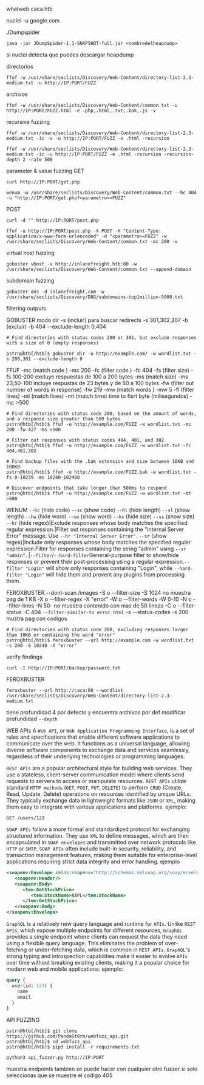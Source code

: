 whatweb caca.htb

nuclei -u google.com

JDumpspider
```
java -jar JDumpSpider-1.1-SNAPSHOT-full.jar <nombredelheapdump>
```
si nuclei detecta que puedes descargar heapdump

directorios
```shell-session
ffuf -w /usr/share/seclists/Discovery/Web-Content/directory-list-2.3-medium.txt -u http://IP:PORT/FUZZ
```

archivos
```shell-session
ffuf -w /usr/share/seclists/Discovery/Web-Content/common.txt -u http://IP:PORT/FUZZ.html -e .php,.html,.txt,.bak,.js -v 
```

recursive fuzzing
```shell-session
ffuf -w /usr/share/seclists/Discovery/Web-Content/directory-list-2.3-medium.txt -ic -v -u http://IP:PORT/FUZZ -e .html -recursion
```
```shell-session
ffuf -w /usr/share/seclists/Discovery/Web-Content/directory-list-2.3-medium.txt -ic -u http://IP:PORT/FUZZ -e .html -recursion -recursion-depth 2 -rate 500
```

parameter & value fuzzing GET
```shell-session
curl http://IP:PORT/get.php
```
```shell-session
wenum -w /usr/share/seclists/Discovery/Web-Content/common.txt --hc 404 -u "http://IP:PORT/get.php?<parametro>=FUZZ"
```

POST
```shell-session
curl -d "" http://IP:PORT/post.php
```
```shell-session
ffuf -u http://IP:PORT/post.php -X POST -H "Content-Type: application/x-www-form-urlencoded" -d "<parametro>=FUZZ" -w /usr/share/seclists/Discovery/Web-Content/common.txt -mc 200 -v
```

virtual host fuzzing
```shell-session
gobuster vhost -u http://inlanefreight.htb:80 -w /usr/share/seclists/Discovery/Web-Content/common.txt --append-domain
```

subdomain fuzzing
```shell-session
gobuster dns -d inlanefreight.com -w /usr/share/seclists/Discovery/DNS/subdomains-top1million-5000.txt
```

filtering outputs

GOBUSTER 
modo dir
-s (incluir) para buscar redirects -s 301,302,207
-b (excluir) -b 404
--exclude-length 0,404

```shell-session
# Find directories with status codes 200 or 301, but exclude responses with a size of 0 (empty responses)

pstrn@htb[/htb]$ gobuster dir -u http://example.com/ -w wordlist.txt -s 200,301 --exclude-length 0
```

FFUF 
-mc (match code ) -mc 200
-fc (filter code ) -fc 404
-fs (filter size) -fs 100-200 excluye respuestas de 100 a 200 bytes
-ms (match size) -ms 23,50-100 incluye respustas de 23 bytes y de 50 a 100 bytes
-fw (filter out number of words in response) -fw 219
-mw (match words ) -mw 5 
-fl (filter lines)
-ml (match lines)
-mt (match time) time to fisrt byte (milisegundos) -mc >500

```shell-session
# Find directories with status code 200, based on the amount of words, and a response size greater than 500 bytes
pstrn@htb[/htb]$ ffuf -u http://example.com/FUZZ -w wordlist.txt -mc 200 -fw 427 -ms >500

# Filter out responses with status codes 404, 401, and 302
pstrn@htb[/htb]$ ffuf -u http://example.com/FUZZ -w wordlist.txt -fc 404,401,302

# Find backup files with the .bak extension and size between 10KB and 100KB
pstrn@htb[/htb]$ ffuf -u http://example.com/FUZZ.bak -w wordlist.txt -fs 0-10239 -ms 10240-102400

# Discover endpoints that take longer than 500ms to respond
pstrn@htb[/htb]$ ffuf -u http://example.com/FUZZ -w wordlist.txt -mt >500
```

WENUM
`--hc` (hide code)
`--sc` (show code)
`--hl` (hide length)
`--sl` (show length)
`--hw` (hide word)
`--sw` (show word)
`--hs` (hide size)
`--ss` (show size)
`--hr` (hide regex)|Exclude responses whose body matches the specified regular expression.|Filter out responses containing the "Internal Server Error" message. Use `--hr "Internal Server Error"`.
`--sr` (show regex)|Include only responses whose body matches the specified regular expression.Filter for responses containing the string "admin" using `--sr "admin"`.
|`--filter`/`--hard-filter`General-purpose filter to show/hide responses or prevent their post-processing using a regular expression.`--filter "Login"` will show only responses containing "Login", while `--hard-filter "Login"` will hide them and prevent any plugins from processing them.

FEROXBUSTER
--dont-scan /images
-S  o  --filter-size -S 1024 no muestra pag de 1 KB
-X  o  --filter-regex  -X "error"
-W  o  --filter-words   -W 0-10
-N  o --filter-lines   -N 50-  no muestra contenido con mas de 50 lineas
-C  o --filter-status  -C 404
`--filter-similar-to error.html`
-s --status-codes -s 200 mustra pag con codigos
```shell-session
# Find directories with status code 200, excluding responses larger than 10KB or containing the word "error"
pstrn@htb[/htb]$ feroxbuster --url http://example.com -w wordlist.txt -s 200 -S 10240 -X "error" 
```

verify findings 
```shell-session
curl -I http://IP:PORT/backup/password.txt
```


FEROXBUSTER
```
feroxbuster --url http://caca:80 --wordlist /usr/share/seclists/Discovery/Web-Content/directory-list-2.3-medium.txt
```
tiene profundidad 4 por defecto y encuentra archivos por def
modificar profundidad `--depth`

WEB APIs
A `Web API`, or `Web Application Programming Interface`, is a set of rules and specifications that enable different software applications to communicate over the web. It functions as a universal language, allowing diverse software components to exchange data and services seamlessly, regardless of their underlying technologies or programming languages.

`REST APIs` are a popular architectural style for building web services. They use a stateless, client-server communication model where clients send requests to servers to access or manipulate resources. `REST APIs` utilize standard `HTTP methods` (`GET`, `POST`, `PUT`, `DELETE`) to perform `CRUD` (Create, Read, Update, Delete) operations on resources identified by unique URLs. They typically exchange data in lightweight formats like `JSON` or `XML`, making them easy to integrate with various applications and platforms.
ejemplo:
```http
GET /users/123
```

`SOAP APIs` follow a more formal and standardized protocol for exchanging structured information. They use `XML` to define messages, which are then encapsulated in `SOAP envelopes` and transmitted over network protocols like `HTTP` or `SMTP`. `SOAP APIs` often include built-in security, reliability, and transaction management features, making them suitable for enterprise-level applications requiring strict data integrity and error handling. ejemplo
```xml
<soapenv:Envelope xmlns:soapenv="http://schemas.xmlsoap.org/soap/envelope/" xmlns:tem="http://tempuri.org/">
   <soapenv:Header/>
   <soapenv:Body>
      <tem:GetStockPrice>
         <tem:StockName>AAPL</tem:StockName>
      </tem:GetStockPrice>
   </soapenv:Body>
</soapenv:Envelope>
```

`GraphQL` is a relatively new query language and runtime for `APIs`. Unlike `REST APIs`, which expose multiple endpoints for different resources, `GraphQL` provides a single endpoint where clients can request the data they need using a flexible query language. This eliminates the problem of over-fetching or under-fetching data, which is common in `REST APIs`. `GraphQL`'s strong typing and introspection capabilities make it easier to evolve `APIs` over time without breaking existing clients, making it a popular choice for modern web and mobile applications. ejemplo:
```graphql
query {
  user(id: 123) {
    name
    email
  }
}
```

API FUZZING
```shell-session
pstrn@htb[/htb]$ git clone https://github.com/PandaSt0rm/webfuzz_api.git
pstrn@htb[/htb]$ cd webfuzz_api
pstrn@htb[/htb]$ pip3 install -r requirements.txt
```
```shell-session
python3 api_fuzzer.py http://IP:PORT
```
muestra endpoints
tambien se puede hacer con cualquier otro fuzzer si solo seleccionas que se muestre el codigo 405

